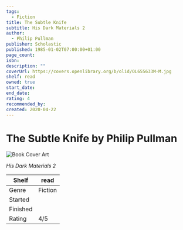 ```yaml
---
tags:
  - Fiction
title: The Subtle Knife
subtitle: His Dark Materials 2
author:
  - Philip Pullman
publisher: Scholastic
published: 1985-01-02T07:00:00+01:00
page_count: 
isbn: 
description: ""
coverUrl: https://covers.openlibrary.org/b/olid/OL655633M-M.jpg
shelf: read
owned: true
start_date: 
end_date: 
rating: 4
recommended_by: 
created: 2020-04-22
---
```


# The Subtle Knife by Philip Pullman

![Book Cover Art](https://covers.openlibrary.org/b/olid/OL655633M-M.jpg)

_His Dark Materials 2_

| Shelf | read |
| --- | --- |
| Genre | Fiction |
| Started |  |
| Finished |  |
| Rating | 4/5 |

